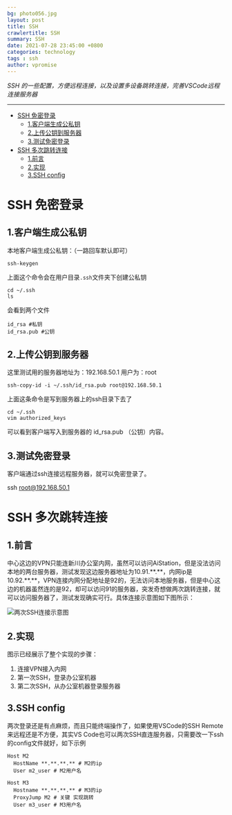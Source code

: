 ```yaml
---
bg: photo056.jpg
layout: post
title: SSH
crawlertitle: SSH
summary: SSH
date: 2021-07-28 23:45:00 +0800
categories: technology
tags : ssh
author: vpromise
---
```


*SSH 的一些配置，方便远程连接，以及设置多设备跳转连接，完善VSCode远程连接服务器*

---

- [SSH 免密登录](#ssh-免密登录)
  - [1.客户端生成公私钥](#1客户端生成公私钥)
  - [2.上传公钥到服务器](#2上传公钥到服务器)
  - [3.测试免密登录](#3测试免密登录)
- [SSH 多次跳转连接](#ssh-多次跳转连接)
  - [1.前言](#1前言)
  - [2.实现](#2实现)
  - [3.SSH config](#3ssh-config)

# SSH 免密登录
## 1.客户端生成公私钥
本地客户端生成公私钥：（一路回车默认即可）
```
ssh-keygen
```
上面这个命令会在用户目录`.ssh`文件夹下创建公私钥
```
cd ~/.ssh
ls
```
会看到两个文件
```
id_rsa #私钥
id_rsa.pub #公钥
```
## 2.上传公钥到服务器
这里测试用的服务器地址为：192.168.50.1
用户为：root
```
ssh-copy-id -i ~/.ssh/id_rsa.pub root@192.168.50.1
```
上面这条命令是写到服务器上的ssh目录下去了
```
cd ~/.ssh
vim authorized_keys
```
可以看到客户端写入到服务器的 id_rsa.pub （公钥）内容。

## 3.测试免密登录
客户端通过ssh连接远程服务器，就可以免密登录了。

ssh root@192.168.50.1

# SSH 多次跳转连接
## 1.前言

中心这边的VPN只能连新川办公室内网，虽然可以访问AiStation，但是没法访问本地的两台服务器，测试发现这边服务器地址为10.91.\*\*.\*\*，内网ip是10.92.\*\*.\*\*，VPN连接内网分配地址是92的，无法访问本地服务器，但是中心这边的机器虽然连的是92，却可以访问91的服务器，突发奇想做两次跳转连接，就可以访问服务器了，测试发现确实可行。具体连接示意图如下图所示：

![两次SSH连接示意图](https://i.loli.net/2021/07/29/NMceHIZi9fXwJPm.png)
## 2.实现

图示已经展示了整个实现的步骤：
1. 连接VPN接入内网
2. 第一次SSH，登录办公室机器
3. 第二次SSH，从办公室机器登录服务器
   
## 3.SSH config

两次登录还是有点麻烦，而且只能终端操作了，如果使用VSCode的SSH Remote来远程还是不方便，其实VS Code也可以两次SSH直连服务器，只需要改一下ssh的config文件就好，如下示例
```
Host M2
  HostName **.**.**.** # M2的ip
  User m2_user # M2用户名
  
Host M3
  Hostname **.**.**.** # M3的ip
  ProxyJump M2 # 关键 实现跳转
  User m3_user # M3用户名
```